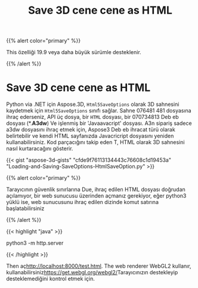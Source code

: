 ﻿---
title: Save 3D cene cene as HTML
type: docs
weight: 90
url: /tr/python-net/save-3d-scene-as-html/
---
{{% alert color="primary" %}} 

This özelliği 19.9 veya daha büyük sürümle desteklenir.

{{% /alert %}} 
# **Save 3D cene cene as HTML**
Python via .NET için Aspose.3D, `Html5SaveOptions` olarak 3D sahnesini kaydetmek için `Html5SaveOptions` sınıfı sağlar. Sahne 076481 481 dosyasına ihraç ederseniz, API üç dosya, bir `HTML` dosyası, bir 070734813 Deb eb dosyası (*.**A3dw**) Ve işlenmiş bir 'Javaavacript' dosyası. A3n sipariş sadece a3dw dosyasını ihraç etmek için, Aspose3 Deb eb ihracat türü olarak belirtebilir ve kendi HTML sayfanızda Javacricript dosyasını yeniden kullanabilirsiniz. Kod parçacığını takip eden T, HTML olarak 3D sahnesini nasıl kurtaracağını gösterir.



{{< gist "aspose-3d-gists" "cfde9f76113134443c76608c1d19453a" "Loading-and-Saving-SaveOptions-HtmlSaveOption.py" >}}

{{% alert color="primary" %}} 

Tarayıcının güvenlik sınırlarına Due, ihraç edilen HTML dosyası doğrudan açılamıyor, bir web sunucusu üzerinden açmanız gerekiyor, eğer python3 yüklü ise, web sunucusunu ihraç edilen dizinde komut satırına başlatabilirsiniz

{{% /alert %}} 

{{< highlight "java" >}}

 python3 -m http.server

{{< /highlight >}}

Then aç<http://localhost:8000/test.html>. The web renderer WebGL2 kullanır, kullanabilirsiniz<https://get.webgl.org/webgl2/>Tarayıcınızın destekleyip desteklemediğini kontrol etmek için.


